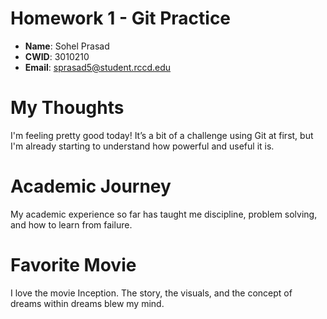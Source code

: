 # Homework 1 - Git Practice

- **Name**: Sohel Prasad
- **CWID**: 3010210  
- **Email**: sprasad5@student.rccd.edu

# My Thoughts

I'm feeling pretty good today! It’s a bit of a challenge using Git at 
first, but I'm already starting to understand how powerful and useful it 
is.


# Academic Journey

My academic experience so far has taught me discipline, problem solving, and how to learn from failure.

# Favorite Movie

I love the movie Inception. The story, the visuals, and the concept of dreams within dreams blew my mind.
